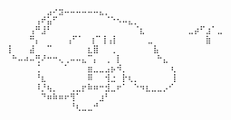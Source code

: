 ⠀⠀⠀⠀⠀⠀⠀⣠⠔⣲⠤⠤⠤⠤⠤⠤⣄⡀⠀⠀⠀⠀⠀⠀⠀⠀⠀⠀⠀
⠀⠀⠀⠀⠀⢠⠞⣥⠋⠀⠀⠀⠀⠀⠀⠀⠀⠈⠑⠢⠤⣄⡀⠀⠀⠀⠀⠀⠀
⠀⠀⠀⠀⢠⠛⣸⠃⠀⠀⠀⠀⠀⠀⠀⠀⠀⠀⠀⠀⠀⠀⠈⣆⠀⠀⠀⠀⠀
⠀⠀⣀⡴⠋⣰⠁⣀⠀⠀⠀⠀⠀⠀⠀⠀⠀⠀  ⠀⠀⠀⠀⠛⡄⠀⠀⠀⠀
⢠⠋⠁⠀⢰⠉⢸⢠⡇⠀⠀⠀⠀⠀⣀⠀⠀⠀⠀⠀⠀⠀⠀⠀⣷⠀⠀⠀⠀
⢸⠀⠀⠀⣼⠀⠀⠉⠀⠀⠀⠀⠀⠀⣆⣿⠀⠀⢀⠀⠀⠀ ⠀⠀⠀⣧⠀⠀⠀
⠀⠓⠤⠴⠤⢛⠜⠒⠒⢄⢀⠤⠤⣄⠉⡄⠀⢀⠀⡇⠀⠀⠀⠀⠀⠀⠓⣄⠀
⠀⠀⠀⠀⠀⢈⠀⠀⠀⠀⠁⠀⠀⠀⣶⣀⣀⣠⡦⠺⡀⠀⠀⠀⠀⠀  ⠀⠀⢆
⠀⠀⠀⠀⠀⠘⣆⠀⠀⠀⠀⠀⠀⠀⠿⠀⠀⢺⣐⠀⡗⢆⡀⠀⠀⠀  ⠀⠀⢸
⠀⠀⠀⠀⠀⠸⡘⢦⡀⠀⠀⢀⣀⡖⠷⠶⠒⣺⣀⠖⠁⠀⠑⠲⣆⣀⣀⡠⠊
⠀⠀⠀⠀⠀⠀⠙⠶⠷⠶⠖⢻⠁⠀⠀⠀⣰⠃⠀⠀⠀⠀⠀⠀⠀⠀⠀⠀⠀
⠀⠀⠀⠀⠀⠀⠀⠀⠀⠀⠀⠘⢆⣀⣀⠚⠀⠀⠀⠀⠀

